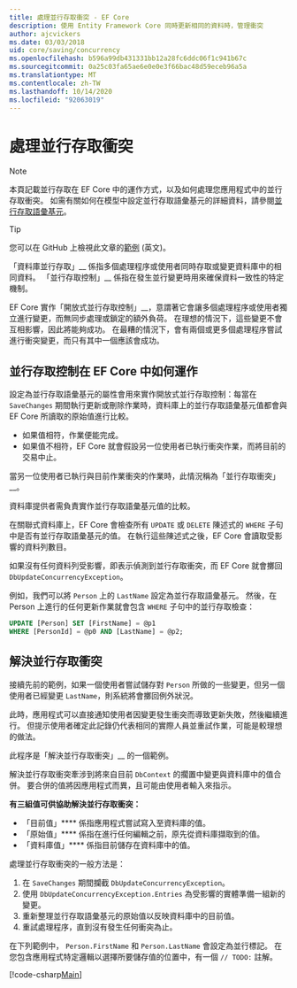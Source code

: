 ```yaml
---
title: 處理並行存取衝突 - EF Core
description: 使用 Entity Framework Core 同時更新相同的資料時，管理衝突
author: ajcvickers
ms.date: 03/03/2018
uid: core/saving/concurrency
ms.openlocfilehash: b596a99db431331bb12a28fc6ddc06f1c941b67c
ms.sourcegitcommit: 0a25c03fa65ae6e0e0e3f66bac48d59eceb96a5a
ms.translationtype: MT
ms.contentlocale: zh-TW
ms.lasthandoff: 10/14/2020
ms.locfileid: "92063019"
---
```

# <a name="handling-concurrency-conflicts"></a>處理並行存取衝突

> [!NOTE]
> 本頁記載並行存取在 EF Core 中的運作方式，以及如何處理您應用程式中的並行存取衝突。 如需有關如何在模型中設定並行存取語彙基元的詳細資料，請參閱[並行存取語彙基元](xref:core/modeling/concurrency)。

> [!TIP]
> 您可以在 GitHub 上檢視此文章的[範例](https://github.com/dotnet/EntityFramework.Docs/tree/master/samples/core/Saving/Concurrency/) \(英文\)。

「資料庫並行存取」__ 係指多個處理程序或使用者同時存取或變更資料庫中的相同資料。 「並行存取控制」__ 係指在發生並行變更時用來確保資料一致性的特定機制。

EF Core 實作「開放式並行存取控制」__，意謂著它會讓多個處理程序或使用者獨立進行變更，而無同步處理或鎖定的額外負荷。 在理想的情況下，這些變更不會互相影響，因此將能夠成功。 在最糟的情況下，會有兩個或更多個處理程序嘗試進行衝突變更，而只有其中一個應該會成功。

## <a name="how-concurrency-control-works-in-ef-core"></a>並行存取控制在 EF Core 中如何運作

設定為並行存取語彙基元的屬性會用來實作開放式並行存取控制：每當在 `SaveChanges` 期間執行更新或刪除作業時，資料庫上的並行存取語彙基元值都會與 EF Core 所讀取的原始值進行比較。

- 如果值相符，作業便能完成。
- 如果值不相符，EF Core 就會假設另一位使用者已執行衝突作業，而將目前的交易中止。

當另一位使用者已執行與目前作業衝突的作業時，此情況稱為「並行存取衝突」__。

資料庫提供者需負責實作並行存取語彙基元值的比較。

在關聯式資料庫上，EF Core 會檢查所有 `UPDATE` 或 `DELETE` 陳述式的 `WHERE` 子句中是否有並行存取語彙基元的值。 在執行這些陳述式之後，EF Core 會讀取受影響的資料列數目。

如果沒有任何資料列受影響，即表示偵測到並行存取衝突，而 EF Core 就會擲回 `DbUpdateConcurrencyException`。

例如，我們可以將 `Person` 上的 `LastName` 設定為並行存取語彙基元。 然後，在 Person 上進行的任何更新作業就會包含 `WHERE` 子句中的並行存取檢查：

```sql
UPDATE [Person] SET [FirstName] = @p1
WHERE [PersonId] = @p0 AND [LastName] = @p2;
```

## <a name="resolving-concurrency-conflicts"></a>解決並行存取衝突

接續先前的範例，如果一個使用者嘗試儲存對 `Person` 所做的一些變更，但另一個使用者已經變更 `LastName`，則系統將會擲回例外狀況。

此時，應用程式可以直接通知使用者因變更發生衝突而導致更新失敗，然後繼續進行。 但提示使用者確定此記錄仍代表相同的實際人員並重試作業，可能是較理想的做法。

此程序是「解決並行存取衝突」__ 的一個範例。

解決並行存取衝突牽涉到將來自目前 `DbContext` 的擱置中變更與資料庫中的值合併。 要合併的值將因應用程式而異，且可能由使用者輸入來指示。

**有三組值可供協助解決並行存取衝突：**

- 「目前值」**** 係指應用程式嘗試寫入至資料庫的值。
- 「原始值」**** 係指在進行任何編輯之前，原先從資料庫擷取到的值。
- 「資料庫值」**** 係指目前儲存在資料庫中的值。

處理並行存取衝突的一般方法是：

1. 在 `SaveChanges` 期間攔截 `DbUpdateConcurrencyException`。
2. 使用 `DbUpdateConcurrencyException.Entries` 為受影響的實體準備一組新的變更。
3. 重新整理並行存取語彙基元的原始值以反映資料庫中的目前值。
4. 重試處理程序，直到沒有發生任何衝突為止。

在下列範例中， `Person.FirstName` 和 `Person.LastName` 會設定為並行標記。 在您包含應用程式特定邏輯以選擇所要儲存值的位置中，有一個 `// TODO:` 註解。

[!code-csharp[Main](../../../samples/core/Saving/Concurrency/Sample.cs?name=ConcurrencyHandlingCode&highlight=33-34)]
